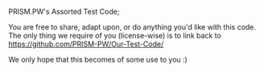 PRISM.PW's Assorted Test Code;

You are free to share, adapt upon, or do anything you'd like with this code.
The only thing we require of you (license-wise) is to link back to https://github.com/PRISM-PW/Our-Test-Code/

We only hope that this becomes of some use to you :)
